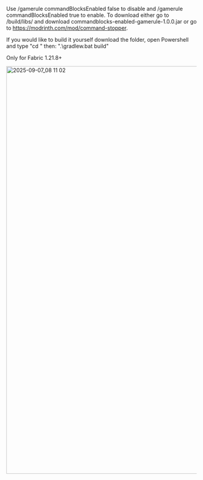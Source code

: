 Use /gamerule commandBlocksEnabled false to disable and /gamerule commandBlocksEnabled true to enable. To download either go to /build/libs/ and download commandblocks-enabled-gamerule-1.0.0.jar or go to https://modrinth.com/mod/command-stopper. 

If you would like to build it yourself download the folder, open Powershell and type "cd <YOUR FOLDER DIRECTORY>"
                                                                                then: ".\gradlew.bat build"

Only for Fabric 1.21.8+

<img width="1920" height="1080" alt="2025-09-07_08 11 02" src="https://github.com/user-attachments/assets/bbd7409f-48a0-4ec4-b502-18c3619e06f1" />
